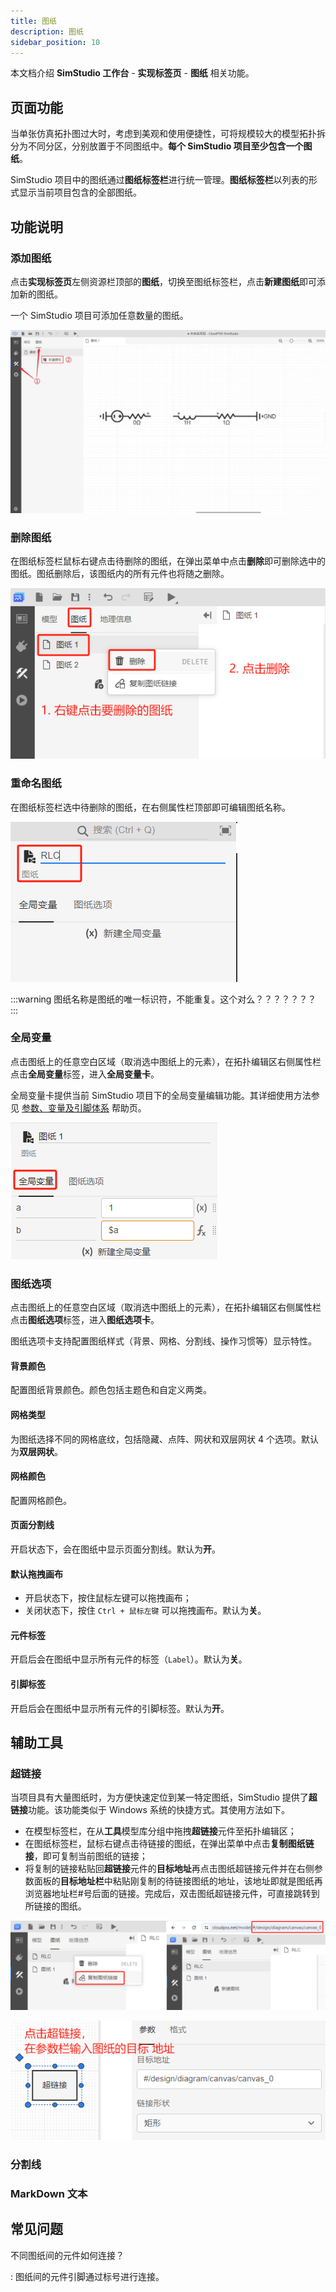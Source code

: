 ```yaml
---
title: 图纸
description: 图纸
sidebar_position: 10
---
```


本文档介绍 **SimStudio 工作台** - **实现标签页** - **图纸** 相关功能。

## 页面功能

当单张仿真拓扑图过大时，考虑到美观和使用便捷性，可将规模较大的模型拓扑拆分为不同分区，分别放置于不同图纸中。**每个 SimStudio 项目至少包含一个图纸**。

SimStudio 项目中的图纸通过**图纸标签栏**进行统一管理。**图纸标签栏**以列表的形式显示当前项目包含的全部图纸。

## 功能说明

### 添加图纸

点击**实现标签页**左侧资源栏顶部的**图纸**，切换至图纸标签栏，点击**新建图纸**即可添加新的图纸。

一个 SimStudio 项目可添加任意数量的图纸。

![添加图纸](./1.png)

### 删除图纸

在图纸标签栏鼠标右键点击待删除的图纸，在弹出菜单中点击**删除**即可删除选中的图纸。图纸删除后，该图纸内的所有元件也将随之删除。

![删除图纸 =x300](./2.png)

### 重命名图纸

在图纸标签栏选中待删除的图纸，在右侧属性栏顶部即可编辑图纸名称。

![图纸重命名](./3.png)

:::warning
图纸名称是图纸的唯一标识符，不能重复。这个对么？？？？？？？
:::

### 全局变量

点击图纸上的任意空白区域（取消选中图纸上的元素），在拓扑编辑区右侧属性栏点击**全局变量**标签，进入**全局变量卡**。

全局变量卡提供当前 SimStudio 项目下的全局变量编辑功能。其详细使用方法参见 [参数、变量及引脚体系](../../../../basic/parameterSystem/index.md) 帮助页。

![编辑全局变量](./6.png)

### 图纸选项

点击图纸上的任意空白区域（取消选中图纸上的元素），在拓扑编辑区右侧属性栏点击**图纸选项**标签，进入**图纸选项卡**。

图纸选项卡支持配置图纸样式（背景、网格、分割线、操作习惯等）显示特性。

#### 背景颜色

配置图纸背景颜色。颜色包括主题色和自定义两类。

#### 网格类型

为图纸选择不同的网格底纹，包括隐藏、点阵、网状和双层网状 4 个选项。默认为**双层网状**。

#### 网格颜色

配置网格颜色。

#### 页面分割线

开启状态下，会在图纸中显示页面分割线。默认为**开**。

#### 默认拖拽画布

+ 开启状态下，按住鼠标左键可以拖拽画布；
+ 关闭状态下，按住 `Ctrl + 鼠标左键` 可以拖拽画布。默认为**关**。

#### 元件标签

开启后会在图纸中显示所有元件的标签（`Label`）。默认为**关**。

#### 引脚标签

开启后会在图纸中显示所有元件的引脚标签。默认为**开**。

## 辅助工具

### 超链接

当项目具有大量图纸时，为方便快速定位到某一特定图纸，SimStudio 提供了**超链接**功能。该功能类似于 Windows 系统的快捷方式。其使用方法如下。
+ 在模型标签栏，在从**工具**模型库分组中拖拽**超链接**元件至拓扑编辑区；
+ 在图纸标签栏，鼠标右键点击待链接的图纸，在弹出菜单中点击**复制图纸链接**，即可复制当前图纸的链接；
+ 将复制的链接粘贴回**超链接**元件的**目标地址**再点击图纸超链接元件并在右侧参数面板的**目标地址栏**中粘贴刚复制的待链接图纸的地址，该地址即就是图纸再浏览器地址栏#号后面的链接。完成后，双击图纸超链接元件，可直接跳转到所链接的图纸。

![图纸地址获取方式](./4.png)

![图纸超链接](./5.png)

### 分割线

### MarkDown 文本

## 常见问题

不同图纸间的元件如何连接？

:   图纸间的元件引脚通过标号进行连接。

<!-- 为什么全局变量设置无效？

:   在使用全局变量过程中，需要注意以下几点：
    1. 全局参数仅用于配置元件参数，因此必须在仿真开始前赋值，参数在仿真过程中不可改变。
    2. 全局变量之间可以互相引用。
    
    ![全局参数相互引用](./8.png) -->


